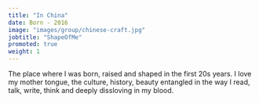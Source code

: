 ```yaml
---
title: "In China"
date: Born - 2016
image: "images/group/chinese-craft.jpg"
jobtitle: "ShapeOfMe"
promoted: true
weight: 1
---
```


The place where I was born, raised and shaped in the first 20s years. I love my mother tongue, the culture, history, beauty entangled in the way I read, talk, write, think and deeply dissloving in my blood.
